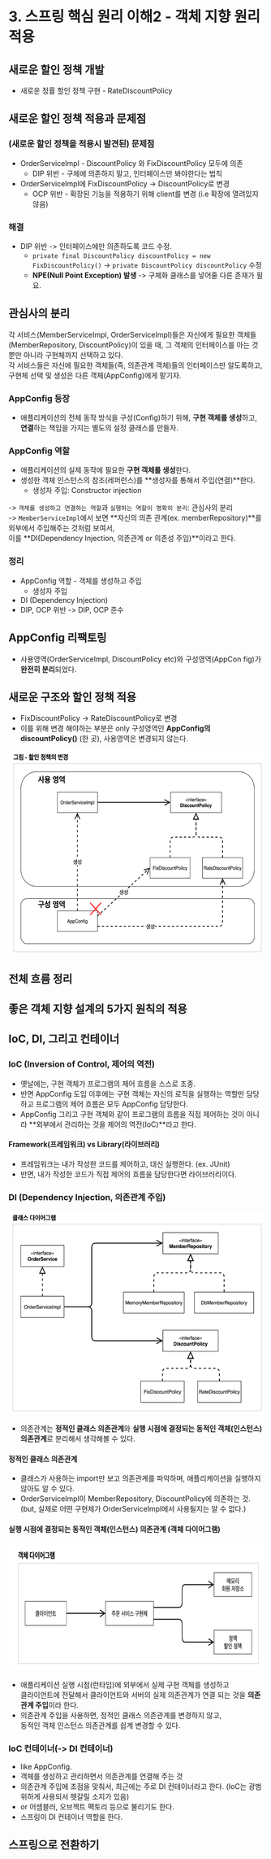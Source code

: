 # 3. 스프링 핵심 원리 이해2 - 객체 지향 원리 적용

## 새로운 할인 정책 개발

- 새로운 정률 할인 정책 구현 - RateDiscountPolicy

## 새로운 할인 정책 적용과 문제점

### (새로운 할인 정책을 적용시 발견된) 문제점

- OrderServiceImpl - DiscountPolicy 와 FixDiscountPolicy 모두에 의존
  - DIP 위반 - 구체에 의존하지 말고, 인터페이스만 봐야한다는 법칙
- OrderServiceImpl에 FixDiscountPolicy -> DiscountPolicy로 변경
  - OCP 위반 - 확장된 기능을 적용하기 위해 client를 변경 (i.e 확장에
    열려있지 않음)

### 해결

- DIP 위반 -> 인터페이스에만 의존하도록 코드 수정.
  - `private final DiscountPolicy discountPolicy = new FixDiscountPolicy()` -> `private DiscountPolicy discountPolicy` 수정
  - **NPE(Null Point Exception) 발생** -> 구체화 클래스를 넣어줄 다른
    존재가 필요.

## 관심사의 분리

각 서비스(MemberServiceImpl, OrderServiceImpl)들은 자신에게 필요한 객체들(MemberRepository, DiscountPolicy)이 있을 때, 그 객체의 인터페이스를
아는 것 뿐만 아니라 구현체까지 선택하고 있다. \
각 서비스들은 자신에 필요한 객체들(즉, 의존관계 객체)들의 인터페이스만
알도록하고, 구현체 선택 및 생성은 다른 객체(AppConfig)에게 맡기자.

### AppConfig 등장

- 애플리케이션의 전체 동작 방식을 구성(Config)하기 위해, **구현 객체를
  생성**하고, **연결**하는 책임을 가지는 별도의 설정 클래스를 만들자.

### AppConfig 역할

- 애플리케이션의 실제 동작에 필요한 **구현 객체를 생성**한다.
- 생성한 객체 인스턴스의 참조(레퍼런스)를 **생성자를 통해서
  주입(연결)**한다.
  - 생성자 주입: Constructor injection

-> `객체를 생성하고 연결하는 역할`과 `실행하는 역할이 명확히 분리`:
관심사의 분리 \
-> `MemberServiceImpl`에서 보면 **자신의 의존 관계(ex.
memberRepository)**를 외부에서 주입해주는 것처럼 보여서, \
이를 **DI(Dependency Injection, 의존관계 or 의존성 주입)**이라고 한다.

### 정리

- AppConfig 역할 - 객체를 생성하고 주입
  - 생성자 주입
- DI (Dependency Injection)
- DIP, OCP 위반 -> DIP, OCP 준수

## AppConfig 리팩토링

- 사용영역(OrderServiceImpl, DiscountPolicy etc)와 구성영역(AppCon
  fig)가 **완전히 분리**되었다.

## 새로운 구조와 할인 정책 적용

- FixDiscountPolicy -> RateDiscountPolicy로 변경
- 이를 위해 변경 해야하는 부분은 only 구성영역인 **AppConfig의 discountPolicy()** (한 곳), 사용영역은 변경되지 않는다.

<img alt="AppConfig 리팩토링" src="../images/section3_refactoring_app_config.png" height="400px"/>

## 전체 흐름 정리

## 좋은 객체 지향 설계의 5가지 원칙의 적용

## IoC, DI, 그리고 컨테이너

### IoC (Inversion of Control, 제어의 역전)

- 옛날에는, 구현 객체가 프로그램의 제어 흐름을 스스로 조종.
- 반면 AppConfig 도입 이후에는 구현 객체는 자신의 로직을 실행하는
  역할만 담당하고 프로그램의 제어 흐름은 모두 AppConfig 담당한다.
- AppConfig 그리고 구현 객체와 같이 프로그램의 흐름을 직접 제어하는
  것이 아니라 **외부에서 관리하는 것을 제어의 역전(IoC)**라고 한다.

#### Framework(프레임워크) vs Library(라이브러리)

- 프레임워크는 내가 작성한 코드를 제어하고, 대신 실행한다. (ex. JUnit)
- 반면, 내가 작성한 코드가 직접 제어의 흐름을 담당한다면
  라이브러리이다.

### DI (Dependency Injection, 의존관계 주입)

<img src="../images/section3_class_diagram.png" alt="클래스 다이어그램" height="400px"/>

- 의존관계는 **정적인 클래스 의존관계**와 **실행 시점에 결정되는 동적인
  객체(인스턴스) 의존관계**로 분리해서 생각해볼 수 있다.

#### 정적인 클래스 의존관계

- 클래스가 사용하는 import만 보고 의존관계를 파악하며, 애플리케이션을
  실행하지 않아도 알 수 있다.
- OrderServiceImpl이 MemberRepository, DiscountPolicy에 의존하는 것. \
   (but, 실제로 어떤 구현체가 OrderServiceImpl에서 사용될지는 알 수
  없다.)

#### 실행 시점에 결정되는 동적인 객체(인스턴스) 의존관계 (객체 다이어그램)

<img src="../images/section3_instance_diagram.png" alt="객체 다이어그램" height="250px" />

- 애플리케이션 실행 시점(런타임)에 외부에서 실제 구현 객체를 생성하고 \
   클라이언트에 전달해서 클라이언트와 서버의 실제 의존관계가 연결 되는
  것을 **의존관계 주입**이라 한다.
- 의존관계 주입을 사용하면, 정적인 클래스 의존관계를 변경하지 않고, \
  동적인 객체 인스턴스 의존관계를 쉽계 변경할 수 있다.

### IoC 컨테이너(-> DI 컨테이너)

- like AppConfig.
- 객체를 생성하고 관리하면서 의존관계를 연결해 주는 것
- 의존관계 주입에 초점을 맞춰서, 최근에는 주로 DI 컨테이너라고 한다.
  (IoC는 광범위하게 사용되서 헷갈릴 소지가 있음)
- or 어셈블러, 오브젝트 팩토리 등으로 불리기도 한다.
- 스프링이 DI 컨테이너 역할을 한다.

## 스프링으로 전환하기
